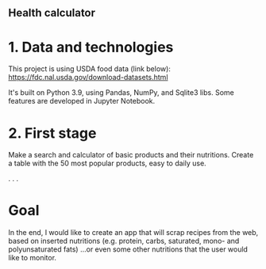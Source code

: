 ## Health calculator 
# 1. Data and technologies

This project is using USDA food data (link below):
https://fdc.nal.usda.gov/download-datasets.html

It's built on Python 3.9, using Pandas, NumPy, and Sqlite3 libs.
Some features are developed in Jupyter Notebook.

# 2. First stage
Make a search and calculator of basic products and their nutritions.
Create a table with the 50 most popular products, easy to daily use.

.
.
.

# Goal
In the end, I would like to create an app that will scrap recipes from the web,
based on inserted nutritions (e.g. protein, carbs, saturated, mono- and polyunsaturated fats)
...or even some other nutritions that the user would like to monitor.


